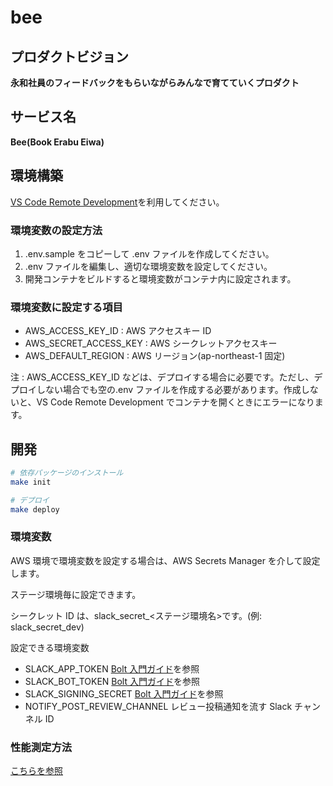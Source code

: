 # bee

## プロダクトビジョン

**永和社員のフィードバックをもらいながらみんなで育てていくプロダクト**

## サービス名

**Bee(Book Erabu Eiwa)**

## 環境構築

[VS Code Remote Development](https://code.visualstudio.com/docs/remote/remote-overview)を利用してください。

### 環境変数の設定方法

1. .env.sample をコピーして .env ファイルを作成してください。
2. .env ファイルを編集し、適切な環境変数を設定してください。
3. 開発コンテナをビルドすると環境変数がコンテナ内に設定されます。

### 環境変数に設定する項目

- AWS_ACCESS_KEY_ID : AWS アクセスキー ID
- AWS_SECRET_ACCESS_KEY : AWS シークレットアクセスキー
- AWS_DEFAULT_REGION : AWS リージョン(ap-northeast-1 固定)

注 : AWS_ACCESS_KEY_ID などは、デプロイする場合に必要です。ただし、デプロイしない場合でも空の.env ファイルを作成する必要があります。作成しないと、VS Code Remote Development でコンテナを開くときにエラーになります。

## 開発

```bash
# 依存パッケージのインストール
make init

# デプロイ
make deploy
```

### 環境変数

AWS 環境で環境変数を設定する場合は、AWS Secrets Manager を介して設定します。

ステージ環境毎に設定できます。

シークレット ID は、slack_secret\_<ステージ環境名>です。(例: slack_secret_dev)

設定できる環境変数

- SLACK_APP_TOKEN [Bolt 入門ガイド](https://slack.dev/bolt-python/ja-jp/tutorial/getting-started-http)を参照
- SLACK_BOT_TOKEN [Bolt 入門ガイド](https://slack.dev/bolt-python/ja-jp/tutorial/getting-started-http)を参照
- SLACK_SIGNING_SECRET [Bolt 入門ガイド](https://slack.dev/bolt-python/ja-jp/tutorial/getting-started-http)を参照
- NOTIFY_POST_REVIEW_CHANNEL レビュー投稿通知を流す Slack チャンネル ID

### 性能測定方法

[こちらを参照](/docs/HOW_TO_MONITOR_PERFORMANCE.md)
